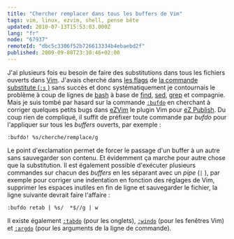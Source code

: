 ```yaml
---
title: "Chercher remplacer dans tous les buffers de Vim"
tags: vim, linux, ezvim, shell, pense bête
updated: 2010-07-13T15:53:03.000Z
lang: "fr"
node: "67937"
remoteId: "dbc5c3306f52b726613334b4ebaebd2f"
published: 2009-09-08T23:30:46+02:00
---
```


J'ai plusieurs fois eu besoin de faire des substitutions dans tous les fichiers ouverts dans [Vim](/tag/vim). J'avais cherché dans [les flags](http://vimdoc.sourceforge.net/htmldoc/change.html#:s_flags) de [la commande substitute (<code>:s</code>
)](http://vimdoc.sourceforge.net/htmldoc/change.html#:substitute) sans succès et donc systématiquement je contournais le problème à coup de lignes de [bash](http://pwet.fr/man/linux/commandes/bash) à base de [find](http://pwet.fr/man/linux/commandes/find), [sed](http://pwet.fr/man/linux/commandes/sed2), [grep](http://pwet.fr/man/linux/commandes/grep) et compagnie. Mais je suis tombé par hasard sur la commande [<code>:bufdo</code>](http://vimdoc.sourceforge.net/htmldoc/windows.html#:bufdo) en cherchant à corriger quelques petits bugs dans [eZVim](/post/ezvim-is-back) le plugin Vim pour [eZ Publish](/tag/ez-publish). Du coup rien de compliqué, il suffit de préfixer toute commande par *bufdo* pour l'appliquer sur tous les *buffers* ouverts, par exemple :

```vim
:bufdo! %s/cherche/remplace/g
```


Le point d'exclamation permet de forcer le passage d'un buffer à un autre sans sauvegarder son contenu. Et évidemment ça marche pour autre chose que la substitution. Il est également possible d'exécuter plusieurs commandes sur chacun des *buffers* en les séparant avec un *pipe* (<code>|</code>
), par exemple pour corriger une indentation en fonction des réglages de Vim, supprimer les espaces inutiles en fin de ligne et sauvegarder le fichier, la ligne suivante devrait faire l'affaire :

```vim
:bufdo retab | %s/  *$//g | w
```


Il existe également [<code>:tabdo</code>](http://vimdoc.sourceforge.net/htmldoc/tabpage.html#:tabdo) (pour les onglets), [<code>:windo</code>](http://vimdoc.sourceforge.net/htmldoc/windows.html#:windo) (pour les fenêtres Vim) et [<code>:argdo</code>](http://vimdoc.sourceforge.net/htmldoc/editing.html#:argdo) (pour les arguments de la ligne de commande).

